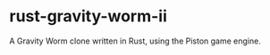 rust-gravity-worm-ii
====================

A Gravity Worm clone written in Rust, using the Piston game engine.
